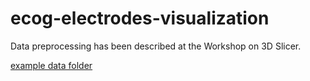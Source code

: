 # ecog-electrodes-visualization

Data preprocessing has been described at the Workshop on 3D Slicer.

[example data folder](https://drive.google.com/file/d/1pxX-5d0TgicQl-c5cGbno-BdFN6eR0t6/view?usp=sharing)
